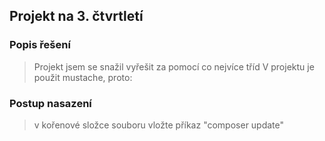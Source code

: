 ## Projekt na 3. čtvrtletí
### Popis řešení
> Projekt jsem se snažil vyřešit za pomocí co nejvíce tříd
> V projektu je použit mustache, proto:
### Postup nasazení
> v kořenové složce souboru vložte příkaz "composer update"
